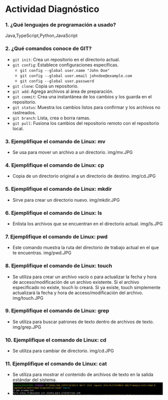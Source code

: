 # Actividad Diagnóstico


### 1. ¿Qué lenguajes de programación a usado?

Java,TypeScript,Python,JavaScript

### 2. ¿Qué comandos conoce de GIT?

- `git init`: Crea un repositorio en el directorio actual.
- `git config`: Establece configuraciones específicas.
  - `git config --global user.name "John Doe"`
  - `git config --global user.email johndoe@example.com`
  - `git config --global user.password`
- `git clone`: Copia un repositorio.
- `git add`: Agrega archivos al área de preparación.
- `git commit`: Crea una instantánea de los cambios y los guarda en el repositorio.
- `git status`: Muestra los cambios listos para confirmar y los archivos no rastreados.
- `git branch`: Lista, crea o borra ramas.
- `git pull`: Fusiona los cambios del repositorio remoto con el repositorio local.

### 3. Ejemplifique el comando de Linux: mv

- Se usa para mover un archivo a un directorio.
  img/mv.JPG

### 4. Ejemplifique el comando de Linux: cp

- Copia de un directorio original a un directorio de destino.
img/cd.JPG

### 5. Ejemplifique el comando de Linux: mkdir

- Sirve para crear un directorio nuevo.
img/mkdir.JPG
  
### 6. Ejemplifique el comando de Linux: ls

- Enlista los archivos que se encuentran en el directorio actual.
img/ls.JPG
  
### 7. Ejemplifique el comando de Linux: pwd

- Este comando muestra la ruta del directorio de trabajo actual en el que te encuentras.
img/pwd.JPG
  
### 8. Ejemplifique el comando de Linux: touch

- Se utiliza para crear un archivo vacío o para actualizar la fecha y hora de acceso/modificación de un archivo existente. Si el archivo especificado no existe, touch lo creará. Si ya existe, touch simplemente actualizará la fecha y hora de acceso/modificación del archivo.
img/touch.JPG

  
### 9. Ejemplifique el comando de Linux: grep

- Se utiliza para buscar patrones de texto dentro de archivos de texto.
img/grep.JPG
  
### 10. Ejemplifique el comando de Linux: cd

- Se utiliza para cambiar de directorio.
img/cd.JPG

### 11. Ejemplifique el comando de Linux: cat

- Se utiliza para mostrar el contenido de archivos de texto en la salida estándar del sistema.
- ![Comandp cat](img/cat.JPG)

